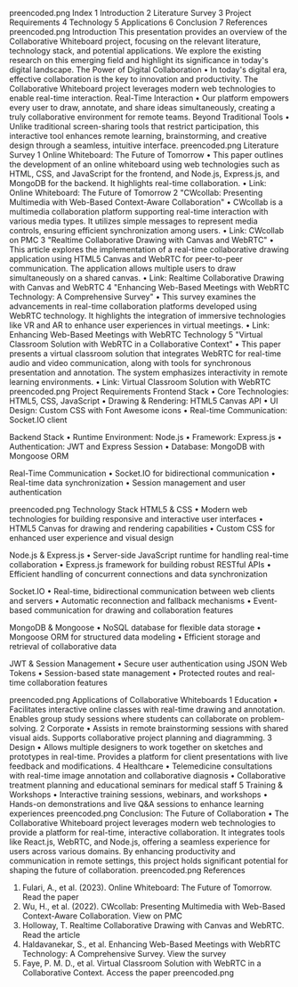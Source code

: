 preencoded.png
Index 1 Introduction 2 Literature Survey 3 Project Requirements 4 Technology 5 Applications 6 Conclusion 7 References
preencoded.png
Introduction
This presentation provides an overview of the Collaborative Whiteboard project, focusing on the relevant literature, technology stack, and
potential applications. We explore the existing research on this emerging field and highlight its significance in today's digital landscape.
The Power of Digital Collaboration
• In today's digital era, effective
collaboration is the key to innovation and
productivity. The Collaborative Whiteboard
project leverages modern web
technologies to enable real-time
interaction.
Real-Time Interaction
• Our platform empowers every user to
draw, annotate, and share ideas
simultaneously, creating a truly
collaborative environment for remote
teams.
Beyond Traditional Tools
• Unlike traditional screen-sharing tools that
restrict participation, this interactive tool
enhances remote learning, brainstorming,
and creative design through a seamless,
intuitive interface.
preencoded.png
Literature Survey
1 Online Whiteboard: The Future of Tomorrow
• This paper outlines the development of an online whiteboard using web
technologies such as HTML, CSS, and JavaScript for the frontend, and
Node.js, Express.js, and MongoDB for the backend. It highlights real-time
collaboration.
• Link: Online Whiteboard: The Future of Tomorrow
2 "CWcollab: Presenting Multimedia with Web-Based
Context-Aware Collaboration"
• CWcollab is a multimedia collaboration platform supporting real-time
interaction with various media types. It utilizes simple messages to represent
media controls, ensuring efficient synchronization among users.
• Link: CWcollab on PMC
3
"Realtime Collaborative Drawing with Canvas and WebRTC"
• This article explores the implementation of a real-time collaborative drawing
application using HTML5 Canvas and WebRTC for peer-to-peer
communication. The application allows multiple users to draw simultaneously
on a shared canvas.
• Link: Realtime Collaborative Drawing with Canvas and WebRTC
4
"Enhancing Web-Based Meetings with WebRTC
Technology: A Comprehensive Survey"
• This survey examines the advancements in real-time collaboration platforms
developed using WebRTC technology. It highlights the integration of
immersive technologies like VR and AR to enhance user experiences in virtual
meetings.
• Link: Enhancing Web-Based Meetings with WebRTC Technology
5 "Virtual Classroom Solution with WebRTC in a Collaborative Context"
• This paper presents a virtual classroom solution that integrates WebRTC for real-time audio and video communication, along with tools for synchronous presentation
and annotation. The system emphasizes interactivity in remote learning environments.
• Link: Virtual Classroom Solution with WebRTC
preencoded.png
Project Requirements
Frontend Stack
• Core Technologies: HTML5, CSS, JavaScript
• Drawing & Rendering: HTML5 Canvas API
• UI Design: Custom CSS with Font Awesome icons
• Real-time Communication: Socket.IO client

Backend Stack
• Runtime Environment: Node.js
• Framework: Express.js
• Authentication: JWT and Express Session
• Database: MongoDB with Mongoose ORM

Real-Time Communication
• Socket.IO for bidirectional communication
• Real-time data synchronization
• Session management and user authentication

preencoded.png
Technology Stack
HTML5 & CSS
• Modern web technologies for building responsive and interactive user interfaces
• HTML5 Canvas for drawing and rendering capabilities
• Custom CSS for enhanced user experience and visual design

Node.js & Express.js
• Server-side JavaScript runtime for handling real-time collaboration
• Express.js framework for building robust RESTful APIs
• Efficient handling of concurrent connections and data synchronization

Socket.IO
• Real-time, bidirectional communication between web clients and servers
• Automatic reconnection and fallback mechanisms
• Event-based communication for drawing and collaboration features

MongoDB & Mongoose
• NoSQL database for flexible data storage
• Mongoose ORM for structured data modeling
• Efficient storage and retrieval of collaborative data

JWT & Session Management
• Secure user authentication using JSON Web Tokens
• Session-based state management
• Protected routes and real-time collaboration features

preencoded.png
Applications of Collaborative Whiteboards
1 Education
• Facilitates interactive online classes with real-time drawing and
annotation. Enables group study sessions where students can
collaborate on problem-solving.
2 Corporate
• Assists in remote brainstorming sessions with shared visual aids.
Supports collaborative project planning and diagramming.
3 Design
• Allows multiple designers to work together on sketches and
prototypes in real-time. Provides a platform for client presentations
with live feedback and modifications.
4 Healthcare
• Telemedicine consultations with real-time image annotation and collaborative
 diagnosis
• Collaborative treatment planning and educational seminars for medical staff
5 Training & Workshops
• Interactive training sessions, webinars, and workshops
• Hands-on demonstrations and live Q&A sessions to enhance learning experiences
preencoded.png
Conclusion: The Future of
Collaboration
• The Collaborative Whiteboard project leverages modern web
technologies to provide a platform for real-time, interactive
collaboration. It integrates tools like React.js, WebRTC, and Node.js,
offering a seamless experience for users across various domains.
By enhancing productivity and communication in remote settings,
this project holds significant potential for shaping the future of
collaboration.
preencoded.png
References
1. Fulari, A., et al. (2023). Online Whiteboard: The Future of Tomorrow.
Read the paper
2. Wu, H., et al. (2022). CWcollab: Presenting Multimedia with Web-Based Context-Aware Collaboration.
View on PMC
3. Holloway, T. Realtime Collaborative Drawing with Canvas and WebRTC.
Read the article
4. Haldavanekar, S., et al. Enhancing Web-Based Meetings with WebRTC Technology:
A Comprehensive Survey.
View the survey
5. Faye, P. M. D., et al. Virtual Classroom Solution with WebRTC in a Collaborative Context.
Access the paper
preencoded.png
